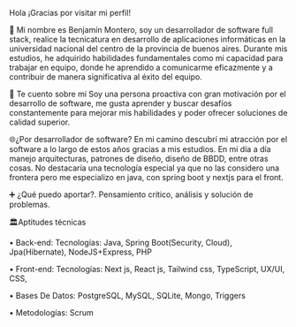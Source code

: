 Hola ¡Gracias por visitar mi perfil!

🏫 Mi nombre es Benjamín Montero, soy un desarrollador de software full stack, realice la tecnicatura en desarrollo de aplicaciones informáticas en la universidad nacional del centro de la provincia de buenos aires. Durante mis estudios, he adquirido habilidades fundamentales como mi capacidad para trabajar en equipo, donde he aprendido a comunicarme eficazmente y a contribuir de manera significativa al éxito del equipo. 

🚀 Te cuento sobre mi
Soy una persona proactiva con gran motivación por el desarrollo de software, me gusta aprender y buscar desafíos constantemente para mejorar mis habilidades y poder ofrecer soluciones de calidad superior.

🌐¿Por desarrollador de software?
En mi camino descubrí mi atracción por el software a lo largo de estos años gracias a mis estudios. En mi día a día manejo arquitecturas, patrones de diseño, diseño de BBDD, entre otras cosas. No destacaría una tecnología especial ya que no las considero una frontera pero me especializo en java, con spring boot y nextjs para el front.


➕ ¿Qué puedo aportar?. Pensamiento crítico, análisis y solución de problemas.

🏛Aptitudes técnicas

• Back-end:
Tecnologías: Java, Spring Boot(Security, Cloud), Jpa(Hibernate), NodeJS+Express, PHP

• Front-end:
Tecnologías: Next js, React js, Tailwind css, TypeScript, UX/UI, CSS,

• Bases De Datos:
PostgreSQL, MySQL, SQLite, Mongo, Triggers

• Metodologías: Scrum
